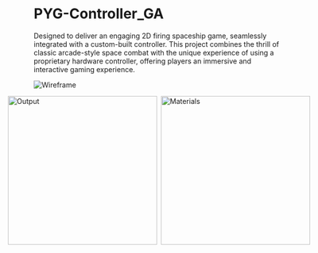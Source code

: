 # PYG-Controller_GA
Designed to deliver an engaging 2D firing spaceship game, seamlessly integrated with a custom-built controller. This project combines the thrill of classic arcade-style space combat with the unique experience of using a proprietary hardware controller, offering players an immersive and interactive gaming experience.

![Wireframe](https://github.com/rslzrr/PYG-Controller_GA/blob/b2d85d341784df6ad907a21a09a22042f175a6e7/outputIMG/wireframe.png)

<div style="display: flex; justify-content: center; gap: 8px;">
  <img src="https://github.com/rslzrr/PYG-Controller_GA/blob/638a23803a94d5bc3907fc13ad89e07b4b1f9798/outputIMG/output.jpg" alt="Output" width="300">
  <img src="https://github.com/rslzrr/PYG-Controller_GA/blob/638a23803a94d5bc3907fc13ad89e07b4b1f9798/outputIMG/materials.jpg" alt="Materials" width="300">
</div>
